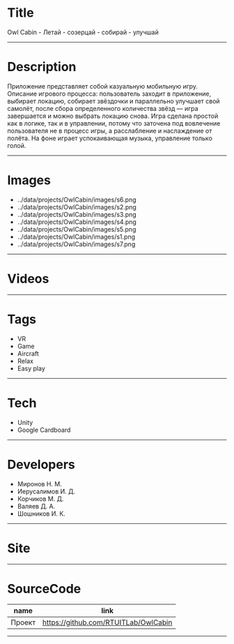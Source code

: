 # Title

Owl Cabin - Летай - созерцай - собирай - улучшай

---

# Description

Приложение представляет собой казуальную мобильную игру. Описание игрового процесса: пользователь заходит в приложение, выбирает локацию, собирает звёздочки и параллельно улучшает свой самолёт, после сбора определенного количества звёзд — игра завершается и можно выбрать локацию снова.
Игра сделана простой как в логике, так и в управлении, потому что заточена под вовлечение пользователя не в процесс игры, а расслабление и наслаждение от полёта.
На фоне играет успокаивающая музыка, управление только голой.

---

# Images

- ../data/projects/OwlCabin/images/s6.png
- ../data/projects/OwlCabin/images/s2.png
- ../data/projects/OwlCabin/images/s3.png
- ../data/projects/OwlCabin/images/s4.png
- ../data/projects/OwlCabin/images/s5.png
- ../data/projects/OwlCabin/images/s1.png
- ../data/projects/OwlCabin/images/s7.png

---

# Videos

---

# Tags

- VR
- Game
- Aircraft
- Relax
- Easy play

---

# Tech

- Unity
- Google Cardboard

---

# Developers

- Миронов Н. М.
- Иерусалимов И. Д.
- Корчиков М. Д.
- Валяев Д. А.
- Шошников И. К.

---

# Site

---

# SourceCode

| name   | link                                 |
| ------ | ------------------------------------ |
| Проект | https://github.com/RTUITLab/OwlCabin |

---
